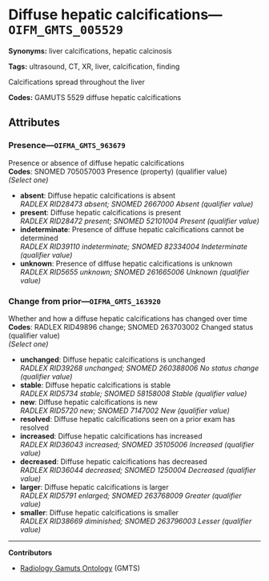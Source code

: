 # Diffuse hepatic calcifications—`OIFM_GMTS_005529`

**Synonyms:** liver calcifications, hepatic calcinosis

**Tags:** ultrasound, CT, XR, liver, calcification, finding

Calcifications spread throughout the liver

**Codes:** GAMUTS 5529 diffuse hepatic calcifications

## Attributes

### Presence—`OIFMA_GMTS_963679`

Presence or absence of diffuse hepatic calcifications  
**Codes**: SNOMED 705057003 Presence (property) (qualifier value)  
*(Select one)*

- **absent**: Diffuse hepatic calcifications is absent  
_RADLEX RID28473 absent; SNOMED 2667000 Absent (qualifier value)_
- **present**: Diffuse hepatic calcifications is present  
_RADLEX RID28472 present; SNOMED 52101004 Present (qualifier value)_
- **indeterminate**: Presence of diffuse hepatic calcifications cannot be determined  
_RADLEX RID39110 indeterminate; SNOMED 82334004 Indeterminate (qualifier value)_
- **unknown**: Presence of diffuse hepatic calcifications is unknown  
_RADLEX RID5655 unknown; SNOMED 261665006 Unknown (qualifier value)_

### Change from prior—`OIFMA_GMTS_163920`

Whether and how a diffuse hepatic calcifications has changed over time  
**Codes**: RADLEX RID49896 change; SNOMED 263703002 Changed status (qualifier value)  
*(Select one)*

- **unchanged**: Diffuse hepatic calcifications is unchanged  
_RADLEX RID39268 unchanged; SNOMED 260388006 No status change (qualifier value)_
- **stable**: Diffuse hepatic calcifications is stable  
_RADLEX RID5734 stable; SNOMED 58158008 Stable (qualifier value)_
- **new**: Diffuse hepatic calcifications is new  
_RADLEX RID5720 new; SNOMED 7147002 New (qualifier value)_
- **resolved**: Diffuse hepatic calcifications seen on a prior exam has resolved  
- **increased**: Diffuse hepatic calcifications has increased  
_RADLEX RID36043 increased; SNOMED 35105006 Increased (qualifier value)_
- **decreased**: Diffuse hepatic calcifications has decreased  
_RADLEX RID36044 decreased; SNOMED 1250004 Decreased (qualifier value)_
- **larger**: Diffuse hepatic calcifications is larger  
_RADLEX RID5791 enlarged; SNOMED 263768009 Greater (qualifier value)_
- **smaller**: Diffuse hepatic calcifications is smaller  
_RADLEX RID38669 diminished; SNOMED 263796003 Lesser (qualifier value)_

---

**Contributors**

- [Radiology Gamuts Ontology](https://gamuts.net/) (GMTS)